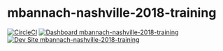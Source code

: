 # mbannach-nashville-2018-training

[![CircleCI](https://circleci.com/gh/nashville-2018-training/mbannach-nashville-2018-training.svg?style=shield)](https://circleci.com/gh/nashville-2018-training/mbannach-nashville-2018-training)
[![Dashboard mbannach-nashville-2018-training](https://img.shields.io/badge/dashboard-mbannach_nashville_2018_training-yellow.svg)](https://dashboard.pantheon.io/sites/a19eb347-42c9-4762-b665-3f935953b6db#dev/code)
[![Dev Site mbannach-nashville-2018-training](https://img.shields.io/badge/site-mbannach_nashville_2018_training-blue.svg)](http://dev-mbannach-nashville-2018-training.pantheonsite.io/)